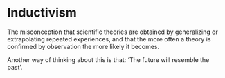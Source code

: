# Inductivism

The misconception that scientific theories are obtained by generalizing or extrapolating repeated experiences, and that the more often a theory is confirmed by observation the more likely it becomes.

Another way of thinking about this is that: ‘The future will resemble the past’. 